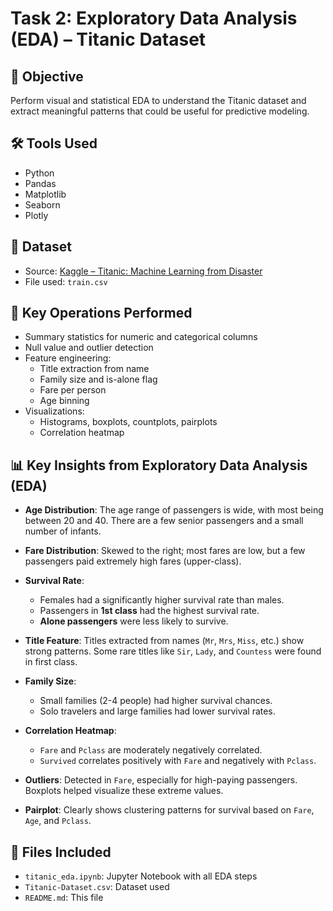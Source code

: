 # Task 2: Exploratory Data Analysis (EDA) – Titanic Dataset

## 🎯 Objective
Perform visual and statistical EDA to understand the Titanic dataset and extract meaningful patterns that could be useful for predictive modeling.

## 🛠️ Tools Used
- Python
- Pandas
- Matplotlib
- Seaborn
- Plotly

## 📁 Dataset
- Source: [Kaggle – Titanic: Machine Learning from Disaster](https://www.kaggle.com/datasets/yasserh/titanic-dataset)
- File used: `train.csv`

## 📌 Key Operations Performed
- Summary statistics for numeric and categorical columns
- Null value and outlier detection
- Feature engineering:
  - Title extraction from name
  - Family size and is-alone flag
  - Fare per person
  - Age binning
- Visualizations:
  - Histograms, boxplots, countplots, pairplots
  - Correlation heatmap


## 📊 Key Insights from Exploratory Data Analysis (EDA)

- **Age Distribution**: The age range of passengers is wide, with most being between 20 and 40. There are a few senior passengers and a small number of infants.

- **Fare Distribution**: Skewed to the right; most fares are low, but a few passengers paid extremely high fares (upper-class).

- **Survival Rate**:
  - Females had a significantly higher survival rate than males.
  - Passengers in **1st class** had the highest survival rate.
  - **Alone passengers** were less likely to survive.

- **Title Feature**: Titles extracted from names (`Mr`, `Mrs`, `Miss`, etc.) show strong patterns. Some rare titles like `Sir`, `Lady`, and `Countess` were found in first class.

- **Family Size**:
  - Small families (2-4 people) had higher survival chances.
  - Solo travelers and large families had lower survival rates.

- **Correlation Heatmap**:
  - `Fare` and `Pclass` are moderately negatively correlated.
  - `Survived` correlates positively with `Fare` and negatively with `Pclass`.

- **Outliers**: Detected in `Fare`, especially for high-paying passengers. Boxplots helped visualize these extreme values.

- **Pairplot**: Clearly shows clustering patterns for survival based on `Fare`, `Age`, and `Pclass`.



## 💾 Files Included
- `titanic_eda.ipynb`: Jupyter Notebook with all EDA steps
- `Titanic-Dataset.csv`: Dataset used
- `README.md`: This file
